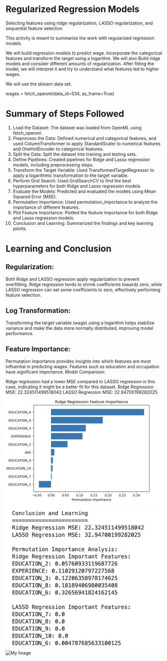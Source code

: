 # Regularized Regression Models
Selecting features using ridge regularization, LASSO regularization, and sequential feature selection

This activity is meant to summarize the work with regularized regression models. 

We will build regression models to predict wage. Incorporate the categorical features and transform the target using a logarithm.  We will also Build ridge models and consider different amounts of regularization. After fitting the model, we will interpret it and try to understand what features led to higher wages.

We will use the sklearn data set.

wages = fetch_openml(data_id=534, as_frame=True)

# Summary of Steps Followed

1. Load the Dataset: The dataset was loaded from OpenML using fetch_openml.
2. Preprocess the Data: Defined numerical and categorical features, and used ColumnTransformer to apply StandardScaler to numerical features and OneHotEncoder to categorical features.
3. Split the Data: Split the dataset into training and testing sets.
4. Define Pipelines: Created pipelines for Ridge and Lasso regression models, including preprocessing steps.
5. Transform the Target Variable: Used TransformedTargetRegressor to apply a logarithmic transformation to the target variable.
6. Perform Grid Search: Used GridSearchCV to find the best hyperparameters for both Ridge and Lasso regression models.
7. Evaluate the Models: Predicted and evaluated the models using Mean Squared Error (MSE).
8. Permutation Importance: Used permutation_importance to analyze the importance of different features.
9. Plot Feature Importance: Plotted the feature importance for both Ridge and Lasso regression models.
10. Conclusion and Learning: Summarized the findings and key learning points.

# Learning and Conclusion

## Regularization:

Both Ridge and LASSO regression apply regularization to prevent overfitting.
Ridge regression tends to shrink coefficients towards zero, while LASSO regression can set some coefficients to zero, effectively performing feature selection.

## Log Transformation:

Transforming the target variable (wage) using a logarithm helps stabilize variance and make the data more normally distributed, improving model performance.

## Feature Importance:

Permutation importance provides insights into which features are most influential in predicting wages.
Features such as education and occupation have significant importance.
Model Comparison:

Ridge regression had a lower MSE compared to LASSO regression in this case, indicating it might be a better fit for this dataset.
Ridge Regression MSE: 22.324511499518042
LASSO Regression MSE: 32.94700199282025

<img src="image/result1.png" alt="My Image" width="700"/>

<img src="image/result2.png" alt="My Image" width="700"/>

<img src="image/result3.png" alt="My Image" width="700"/>
